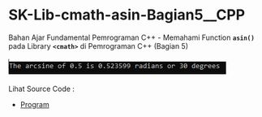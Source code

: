 # SK-Lib-cmath-asin-Bagian5__CPP
Bahan Ajar Fundamental Pemrograman C++ - Memahami Function <code><b>asin()</b></code> pada Library <code><b>&lt;cmath></b></code> di Pemrograman C++ (Bagian 5)<br><br>
<img src="https://github.com/RizkyKhapidsyah/SK-Lib-cmath-asin-Bagian5__CPP/blob/master/SK-Lib-cmath-asin-Bagian5__CPP/result/001.PNG"><br><br>
Lihat Source Code : <br>
- <a href="https://github.com/RizkyKhapidsyah/SK-Lib-cmath-asin-Bagian5__CPP/blob/master/SK-Lib-cmath-asin-Bagian5__CPP/Source.cpp">Program</a>
